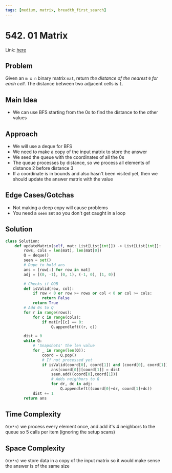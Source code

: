 ```yaml
---
tags: [medium, matrix, breadth_first_search]
---
```

# 542. 01 Matrix
Link: [here](https://leetcode.com/problems/01-matrix/description/)
## Problem
Given an `m x n` binary matrix `mat`, return _the distance of the nearest_ `0` _for each cell_.
The distance between two adjacent cells is `1`.
## Main Idea
- We can use BFS starting from the 0s to find the distance to the other values
## Approach
- We will use a deque for BFS
- We need to make a copy of the input matrix to store the answer
- We seed the queue with the coordinates of all the 0s
- The queue processes by distance, so we process all elements of distance 2 before distance 3
- If a coordinate is in bounds and also hasn't been visited yet, then we should update the answer matrix with the value
## Edge Cases/Gotchas 
- Not making a deep copy will cause problems
- You need a `seen` set so you don't get caught in a loop
## Solution
```python 
class Solution:
    def updateMatrix(self, mat: List[List[int]]) -> List[List[int]]:
        rows, cols = len(mat), len(mat[0])
        Q = deque()
        seen = set()
        # Dupe to hold ans
        ans = [row[:] for row in mat]
        adj = [(0, -1), (0, 1), (-1, 0), (1, 0)]

        # Checks if OOB
        def isValid(row, col):
            if row < 0 or row >= rows or col < 0 or col >= cols:
                return False
            return True
        # Add 0s to Q
        for r in range(rows):
            for c in range(cols):
                if mat[r][c] == 0:
                    Q.appendleft((r, c))

        dist = 0
        while Q:
            # 'Snapshots' the len value 
            for _ in range(len(Q)): 
                coord = Q.pop()
                # If not processed yet
                if isValid(coord[0], coord[1]) and (coord[0], coord[1]) not in seen:
                    ans[coord[0]][coord[1]] = dist
                    seen.add((coord[0],coord[1]))
                    # Adds neighbors to Q
                    for dr, dc in adj:
                        Q.appendleft((coord[0]+dr, coord[1]+dc))
            dist += 1
        return ans
```
## Time Complexity
`O(m*n)` we process every element once, and add it's 4 neighbors to the queue so 5 calls per item (ignoring the setup scans)
## Space Complexity
`O(m*n)` we store data in a copy of the input matrix so it would make sense the answer is of the same size

